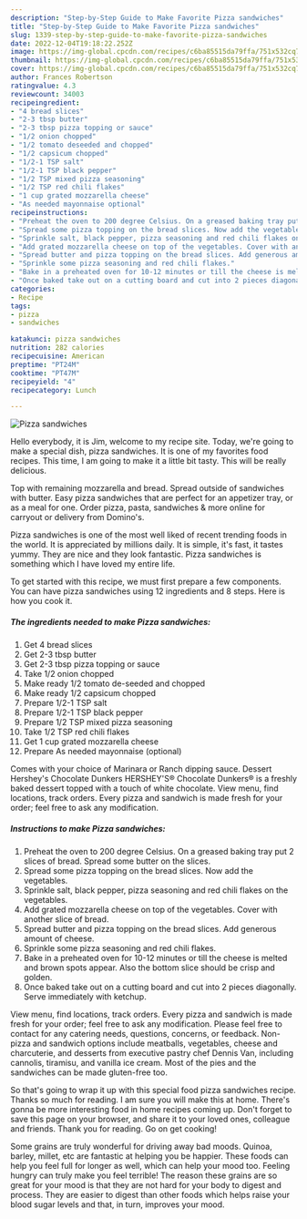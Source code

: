 ```yaml
---
description: "Step-by-Step Guide to Make Favorite Pizza sandwiches"
title: "Step-by-Step Guide to Make Favorite Pizza sandwiches"
slug: 1339-step-by-step-guide-to-make-favorite-pizza-sandwiches
date: 2022-12-04T19:18:22.252Z
image: https://img-global.cpcdn.com/recipes/c6ba85515da79ffa/751x532cq70/pizza-sandwiches-recipe-main-photo.jpg
thumbnail: https://img-global.cpcdn.com/recipes/c6ba85515da79ffa/751x532cq70/pizza-sandwiches-recipe-main-photo.jpg
cover: https://img-global.cpcdn.com/recipes/c6ba85515da79ffa/751x532cq70/pizza-sandwiches-recipe-main-photo.jpg
author: Frances Robertson
ratingvalue: 4.3
reviewcount: 34003
recipeingredient:
- "4 bread slices"
- "2-3 tbsp butter"
- "2-3 tbsp pizza topping or sauce"
- "1/2 onion chopped"
- "1/2 tomato deseeded and chopped"
- "1/2 capsicum chopped"
- "1/2-1 TSP salt"
- "1/2-1 TSP black pepper"
- "1/2 TSP mixed pizza seasoning"
- "1/2 TSP red chili flakes"
- "1 cup grated mozzarella cheese"
- "As needed mayonnaise optional"
recipeinstructions:
- "Preheat the oven to 200 degree Celsius. On a greased baking tray put 2 slices of bread. Spread some butter on the slices."
- "Spread some pizza topping on the bread slices. Now add the vegetables."
- "Sprinkle salt, black pepper, pizza seasoning and red chili flakes on the vegetables."
- "Add grated mozzarella cheese on top of the vegetables. Cover with another slice of bread."
- "Spread butter and pizza topping on the bread slices. Add generous amount of cheese."
- "Sprinkle some pizza seasoning and red chili flakes."
- "Bake in a preheated oven for 10-12 minutes or till the cheese is melted and brown spots appear. Also the bottom slice should be crisp and golden."
- "Once baked take out on a cutting board and cut into 2 pieces diagonally. Serve immediately with ketchup."
categories:
- Recipe
tags:
- pizza
- sandwiches

katakunci: pizza sandwiches 
nutrition: 282 calories
recipecuisine: American
preptime: "PT24M"
cooktime: "PT47M"
recipeyield: "4"
recipecategory: Lunch

---
```



![Pizza sandwiches](https://img-global.cpcdn.com/recipes/c6ba85515da79ffa/751x532cq70/pizza-sandwiches-recipe-main-photo.jpg)

Hello everybody, it is Jim, welcome to my recipe site. Today, we're going to make a special dish, pizza sandwiches. It is one of my favorites food recipes. This time, I am going to make it a little bit tasty. This will be really delicious.

Top with remaining mozzarella and bread. Spread outside of sandwiches with butter. Easy pizza sandwiches that are perfect for an appetizer tray, or as a meal for one. Order pizza, pasta, sandwiches &amp; more online for carryout or delivery from Domino&#39;s.

Pizza sandwiches is one of the most well liked of recent trending foods in the world. It is appreciated by millions daily. It is simple, it's fast, it tastes yummy. They are nice and they look fantastic. Pizza sandwiches is something which I have loved my entire life.


To get started with this recipe, we must first prepare a few components. You can have pizza sandwiches using 12 ingredients and 8 steps. Here is how you cook it.

<!--inarticleads1-->

##### The ingredients needed to make Pizza sandwiches:

1. Get 4 bread slices
1. Get 2-3 tbsp butter
1. Get 2-3 tbsp pizza topping or sauce
1. Take 1/2 onion chopped
1. Make ready 1/2 tomato de-seeded and chopped
1. Make ready 1/2 capsicum chopped
1. Prepare 1/2-1 TSP salt
1. Prepare 1/2-1 TSP black pepper
1. Prepare 1/2 TSP mixed pizza seasoning
1. Take 1/2 TSP red chili flakes
1. Get 1 cup grated mozzarella cheese
1. Prepare As needed mayonnaise (optional)


Comes with your choice of Marinara or Ranch dipping sauce. Dessert Hershey&#39;s Chocolate Dunkers HERSHEY&#39;S® Chocolate Dunkers® is a freshly baked dessert topped with a touch of white chocolate. View menu, find locations, track orders. Every pizza and sandwich is made fresh for your order; feel free to ask any modification. 

<!--inarticleads2-->

##### Instructions to make Pizza sandwiches:

1. Preheat the oven to 200 degree Celsius. On a greased baking tray put 2 slices of bread. Spread some butter on the slices.
1. Spread some pizza topping on the bread slices. Now add the vegetables.
1. Sprinkle salt, black pepper, pizza seasoning and red chili flakes on the vegetables.
1. Add grated mozzarella cheese on top of the vegetables. Cover with another slice of bread.
1. Spread butter and pizza topping on the bread slices. Add generous amount of cheese.
1. Sprinkle some pizza seasoning and red chili flakes.
1. Bake in a preheated oven for 10-12 minutes or till the cheese is melted and brown spots appear. Also the bottom slice should be crisp and golden.
1. Once baked take out on a cutting board and cut into 2 pieces diagonally. Serve immediately with ketchup.


View menu, find locations, track orders. Every pizza and sandwich is made fresh for your order; feel free to ask any modification. Please feel free to contact for any catering needs, questions, concerns, or feedback. Non-pizza and sandwich options include meatballs, vegetables, cheese and charcuterie, and desserts from executive pastry chef Dennis Van, including cannolis, tiramisu, and vanilla ice cream. Most of the pies and the sandwiches can be made gluten-free too. 

So that's going to wrap it up with this special food pizza sandwiches recipe. Thanks so much for reading. I am sure you will make this at home. There's gonna be more interesting food in home recipes coming up. Don't forget to save this page on your browser, and share it to your loved ones, colleague and friends. Thank you for reading. Go on get cooking!

Some grains are truly wonderful for driving away bad moods. Quinoa, barley, millet, etc are fantastic at helping you be happier. These foods can help you feel full for longer as well, which can help your mood too. Feeling hungry can truly make you feel terrible! The reason these grains are so great for your mood is that they are not hard for your body to digest and process. They are easier to digest than other foods which helps raise your blood sugar levels and that, in turn, improves your mood.
